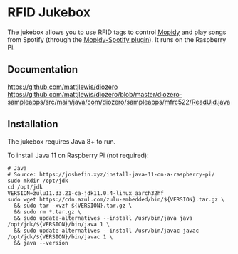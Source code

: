 # RFID Jukebox

The jukebox allows you to use RFID tags to control [Mopidy](https://mopidy.com/) and play songs from Spotify (through the [Mopidy-Spotify plugin](https://github.com/mopidy/mopidy-spotify)). It runs on the Raspberry Pi.


## Documentation

https://github.com/mattjlewis/diozero
https://github.com/mattjlewis/diozero/blob/master/diozero-sampleapps/src/main/java/com/diozero/sampleapps/mfrc522/ReadUid.java


## Installation

The jukebox requires Java 8+ to run.

To install Java 11 on Raspberry Pi (not required):
```shell script
# Java
# Source: https://joshefin.xyz/install-java-11-on-a-raspberry-pi/
sudo mkdir /opt/jdk
cd /opt/jdk
VERSION=zulu11.33.21-ca-jdk11.0.4-linux_aarch32hf
sudo wget https://cdn.azul.com/zulu-embedded/bin/${VERSION}.tar.gz \
  && sudo tar -xvzf ${VERSION}.tar.gz \
  && sudo rm *.tar.gz \
  && sudo update-alternatives --install /usr/bin/java java /opt/jdk/${VERSION}/bin/java 1 \
  && sudo update-alternatives --install /usr/bin/javac javac /opt/jdk/${VERSION}/bin/javac 1 \
  && java --version
```
